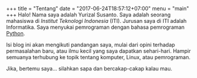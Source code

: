 +++
title = "Tentang"
date = "2017-06-24T18:57:12+07:00"
menu = "main"
+++
Halo! Nama saya adalah Yurizal Susanto. Saya adalah seorang mahasiswa di *Institut Teknologi Indonesia* (ITI). Jurusan saya di ITI adalah Informatika. Saya menyukai pemrograman dengan bahasa pemrograman [Python](https://www.python.org/).

Isi blog ini akan mengikuti pandangan saya, mulai dari opini terhadap permasalahan baru, atau ilmu kecil yang saya dapatkan sehari-hari. Hampir semuanya terhubung ke topik tentang komputer, Linux, atau pemrograman.

Jika, bertemu saya... silahkan sapa dan bercakap-cakap kalau mau.
